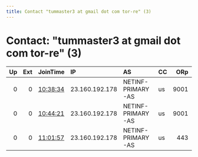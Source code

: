 ```yaml
---
title: Contact "tummaster3 at gmail dot com tor-re" (3)
---
```


# Contact: "tummaster3 at gmail dot com tor-re" (3)

|   Up |   Ext | JoinTime                                                                                            | IP             | AS                | CC   |   ORp |   Dirp | OS    | Version   | Nickname   |   eFamMembers |
|-----:|------:|:----------------------------------------------------------------------------------------------------|:---------------|:------------------|:-----|------:|-------:|:------|:----------|:-----------|--------------:|
|    0 |     0 | [10:38:34](https://metrics.torproject.org/rs.html#details/3F9E8398BC9A742E49AFBA950F5418E751F16726) | 23.160.192.178 | NETINF-PRIMARY-AS | us   |  9001 |      0 | Linux | 0.4.4.5   | omoide     |             1 |
|    0 |     0 | [10:44:21](https://metrics.torproject.org/rs.html#details/EF3CA9B03E92A4021816C7FB1599A2D467923F8D) | 23.160.192.178 | NETINF-PRIMARY-AS | us   |  9001 |      0 | Linux | 0.4.4.5   | omoide     |             1 |
|    0 |     0 | [11:01:57](https://metrics.torproject.org/rs.html#details/A9976276E81AE10E29B4F9EE2BE0E1BE46A57396) | 23.160.192.178 | NETINF-PRIMARY-AS | us   |   443 |      0 | Linux | 0.4.4.5   | omoide1    |             1 |
